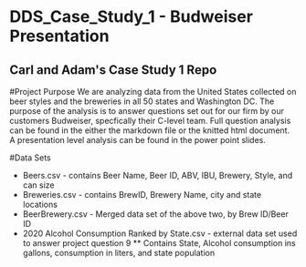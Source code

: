 # DDS_Case_Study_1 - Budweiser Presentation
## Carl and Adam's Case Study 1 Repo

#Project Purpose
We are analyzing data from the United States collected on beer styles and the breweries in all 50 states and Washington DC.
The purpose of the analysis is to answer questions set out for our firm by our customers Budweiser, specfically their C-level team.
Full question analysis can be found in the either the markdown file or the knitted html document.
A presentation level analysis can be found in the power point slides.

#Data Sets
 * Beers.csv -  contains Beer Name, Beer ID, ABV, IBU, Brewery, Style, and can size
 * Breweries.csv - contains BrewID, Brewery Name, city and state locations
 * BeerBrewery.csv -  Merged data set of the above two, by Brew ID/Beer ID
 * 2020 Alcohol Consumption Ranked by State.csv - external data set used to answer project question 9
  ** Contains State, Alcohol consumption ins gallons, consumption in liters, and state population

